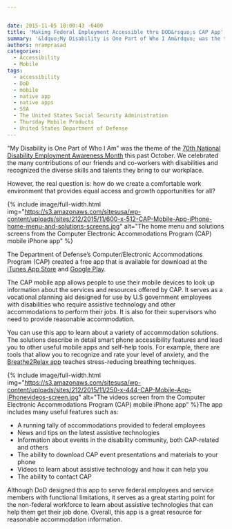 ```yaml
---


date: 2015-11-05 10:00:43 -0400
title: 'Making Federal Employment Accessible thru DOD&rsquo;s CAP App'
summary: '&ldquo;My Disability is One Part of Who I Am&rdquo; was the theme of the 70th&nbsp;National Disability Employment Awareness Month this past October. We&nbsp;celebrated the many contributions of our friends and co-workers with disabilities and recognized the diverse skills and talents they bring to our workplace. However, the real question is\: how do we create a'
authors: nramprasad
categories:
  - Accessibility
  - Mobile
tags:
  - accessibility
  - DoD
  - mobile
  - native app
  - native apps
  - SSA
  - The United States Social Security Administration
  - Thursday Mobile Products
  - United States Department of Defense
---
```


“My Disability is One Part of Who I Am” was the theme of the [70th National Disability Employment Awareness Month](http://www.dol.gov/odep/topics/ndeam/) this past October. We celebrated the many contributions of our friends and co-workers with disabilities and recognized the diverse skills and talents they bring to our workplace.

However, the real question is: how do we create a comfortable work environment that provides equal access and growth opportunities for all?


{% include image/full-width.html img="https://s3.amazonaws.com/sitesusa/wp-content/uploads/sites/212/2015/11/600-x-512-CAP-Mobile-App-iPhone-home-menu-and-solutions-screens.jpg" alt="The home menu and solutions screens from the Computer Electronic Accommodations Program (CAP) mobile iPhone app" %}

The Department of Defense&#8217;s Computer/Electronic Accommodations Program (CAP) created a free app that is available for download at the [iTunes App Store](https://itunes.apple.com/us/app/cap-mobile-app/id543280345?) and [Google Play](https://play.google.com/store/apps/details?id=mil.cap.capapp).

The CAP mobile app allows people to use their mobile devices to look up information about the services and resources offered by CAP. It serves as a vocational planning aid designed for use by U.S government employees with disabilities who require assistive technology and other accommodations to perform their jobs. It is also for their supervisors who need to provide reasonable accommodation.

You can use this app to learn about a variety of accommodation solutions. The solutions describe in detail smart phone accessibility features and lead you to other useful mobile apps and self-help tools. For example, there are tools that allow you to recognize and rate your level of anxiety, and the [Breathe2Relax app](https://www.WHATEVER/2015/06/25/using-apps-for-mental-healthcare/) teaches stress-reducing breathing techniques.


{% include image/full-width.html img="https://s3.amazonaws.com/sitesusa/wp-content/uploads/sites/212/2015/11/250-x-444-CAP-Mobile-App-iPhonevideos-screen.jpg" alt="The videos screen from the Computer Electronic Accommodations Program (CAP) mobile iPhone app" %}The app includes many useful features such as:

  * A running tally of accommodations provided to federal employees
  * News and tips on the latest assistive technologies
  * Information about events in the disability community, both CAP-related and others
  * The ability to download CAP event presentations and materials to your phone
  * Videos to learn about assistive technology and how it can help you
  * The ability to contact CAP

Although DoD designed this app to serve federal employees and service members with functional limitations, it serves as a great starting point for the non-federal workforce to learn about assistive technologies that can help them get their job done. Overall, this app is a great resource for reasonable accommodation information.